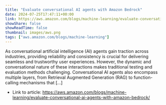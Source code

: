 ```yaml
---
title: "Evaluate conversational AI agents with Amazon Bedrock"
date: 2024-07-25T17:47:11+00:00
link: https://aws.amazon.com/blogs/machine-learning/evaluate-conversational-ai-agents-with-amazon-bedrock/
showShare: false
showReadTime: false
thumbnail: images/aws.png
tags: ["aws.amazon.com/blogs/machine-learning"]
---
```

As conversational artificial intelligence (AI) agents gain traction across industries, providing reliability and consistency is crucial for delivering seamless and trustworthy user experiences. However, the dynamic and conversational nature of these interactions makes traditional testing and evaluation methods challenging. Conversational AI agents also encompass multiple layers, from Retrieval Augmented Generation (RAG) to function-calling mechanisms that […]

- Link to article: https://aws.amazon.com/blogs/machine-learning/evaluate-conversational-ai-agents-with-amazon-bedrock/